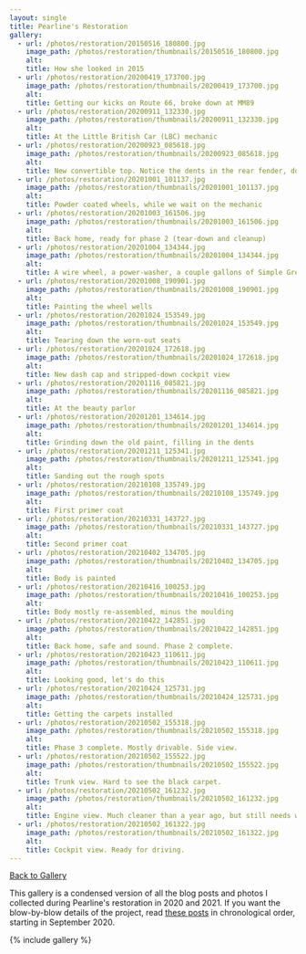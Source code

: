 ```yaml
---
layout: single
title: Pearline's Restoration
gallery: 
  - url: /photos/restoration/20150516_180800.jpg
    image_path: /photos/restoration/thumbnails/20150516_180800.jpg
    alt: 
    title: How she looked in 2015
  - url: /photos/restoration/20200419_173700.jpg
    image_path: /photos/restoration/thumbnails/20200419_173700.jpg
    alt: 
    title: Getting our kicks on Route 66, broke down at MM89
  - url: /photos/restoration/20200911_132330.jpg
    image_path: /photos/restoration/thumbnails/20200911_132330.jpg
    alt: 
    title: At the Little British Car (LBC) mechanic
  - url: /photos/restoration/20200923_085618.jpg
    image_path: /photos/restoration/thumbnails/20200923_085618.jpg
    alt: 
    title: New convertible top. Notice the dents in the rear fender, door frame, and door panel.
  - url: /photos/restoration/20201001_101137.jpg
    image_path: /photos/restoration/thumbnails/20201001_101137.jpg
    alt: 
    title: Powder coated wheels, while we wait on the mechanic
  - url: /photos/restoration/20201003_161506.jpg
    image_path: /photos/restoration/thumbnails/20201003_161506.jpg
    alt: 
    title: Back home, ready for phase 2 (tear-down and cleanup)
  - url: /photos/restoration/20201004_134344.jpg
    image_path: /photos/restoration/thumbnails/20201004_134344.jpg
    alt: 
    title: A wire wheel, a power-washer, a couple gallons of Simple Green, and lots of elbow grease
  - url: /photos/restoration/20201008_190901.jpg
    image_path: /photos/restoration/thumbnails/20201008_190901.jpg
    alt: 
    title: Painting the wheel wells
  - url: /photos/restoration/20201024_153549.jpg
    image_path: /photos/restoration/thumbnails/20201024_153549.jpg
    alt: 
    title: Tearing down the worn-out seats
  - url: /photos/restoration/20201024_172618.jpg
    image_path: /photos/restoration/thumbnails/20201024_172618.jpg
    alt: 
    title: New dash cap and stripped-down cockpit view
  - url: /photos/restoration/20201116_085821.jpg
    image_path: /photos/restoration/thumbnails/20201116_085821.jpg
    alt: 
    title: At the beauty parlor
  - url: /photos/restoration/20201201_134614.jpg
    image_path: /photos/restoration/thumbnails/20201201_134614.jpg
    alt: 
    title: Grinding down the old paint, filling in the dents
  - url: /photos/restoration/20201211_125341.jpg
    image_path: /photos/restoration/thumbnails/20201211_125341.jpg
    alt: 
    title: Sanding out the rough spots
  - url: /photos/restoration/20210108_135749.jpg
    image_path: /photos/restoration/thumbnails/20210108_135749.jpg
    alt: 
    title: First primer coat
  - url: /photos/restoration/20210331_143727.jpg
    image_path: /photos/restoration/thumbnails/20210331_143727.jpg
    alt: 
    title: Second primer coat
  - url: /photos/restoration/20210402_134705.jpg
    image_path: /photos/restoration/thumbnails/20210402_134705.jpg
    alt: 
    title: Body is painted
  - url: /photos/restoration/20210416_100253.jpg
    image_path: /photos/restoration/thumbnails/20210416_100253.jpg
    alt: 
    title: Body mostly re-assembled, minus the moulding
  - url: /photos/restoration/20210422_142851.jpg
    image_path: /photos/restoration/thumbnails/20210422_142851.jpg
    alt: 
    title: Back home, safe and sound. Phase 2 complete.
  - url: /photos/restoration/20210423_110611.jpg
    image_path: /photos/restoration/thumbnails/20210423_110611.jpg
    alt: 
    title: Looking good, let's do this
  - url: /photos/restoration/20210424_125731.jpg
    image_path: /photos/restoration/thumbnails/20210424_125731.jpg
    alt: 
    title: Getting the carpets installed
  - url: /photos/restoration/20210502_155318.jpg
    image_path: /photos/restoration/thumbnails/20210502_155318.jpg
    alt: 
    title: Phase 3 complete. Mostly drivable. Side view.
  - url: /photos/restoration/20210502_155522.jpg
    image_path: /photos/restoration/thumbnails/20210502_155522.jpg
    alt: 
    title: Trunk view. Hard to see the black carpet.
  - url: /photos/restoration/20210502_161232.jpg
    image_path: /photos/restoration/thumbnails/20210502_161232.jpg
    alt: 
    title: Engine view. Much cleaner than a year ago, but still needs work. That will be Phase 5 in 2022.
  - url: /photos/restoration/20210502_161322.jpg
    image_path: /photos/restoration/thumbnails/20210502_161322.jpg
    alt: 
    title: Cockpit view. Ready for driving.
---
```


[Back to Gallery](..)

This gallery is a condensed version of all the blog posts and photos I collected during Pearline's restoration in 2020 
and 2021. If you want the blow-by-blow details of the project, read [these posts](/tags/#restoration)
in chronological order, starting in September 2020.

{% include gallery %}
